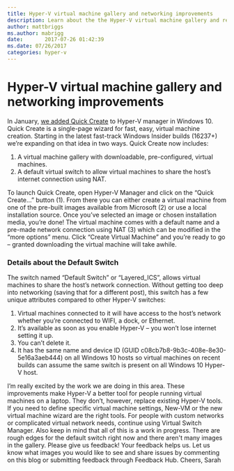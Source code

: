 ```yaml
---
title: Hyper-V virtual machine gallery and networking improvements
description: Learn about the the Hyper-V virtual machine gallery and related networking improvements.
author: mattbriggs
ms.author: mabrigg
date:       2017-07-26 01:42:39
ms.date: 07/26/2017
categories: hyper-v
---
```

# Hyper-V virtual machine gallery and networking improvements

In January, [we added Quick Create](https://blogs.technet.microsoft.com/virtualization/2017/01/10/cool-new-things-for-hyper-v-on-desktop/ "Quick Create") to Hyper-V manager in Windows 10. Quick Create is a single-page wizard for fast, easy, virtual machine creation. Starting in the latest fast-track Windows Insider builds (16237+) we’re expanding on that idea in two ways. Quick Create now includes: 

  1. A virtual machine gallery with downloadable, pre-configured, virtual machines.
  2. A default virtual switch to allow virtual machines to share the host’s internet connection using NAT.

<!--[![image](https://msdnshared.blob.core.windows.net/media/2017/07/image_thumb118.png)](https://msdnshared.blob.core.windows.net/media/2017/07/image139.png)--> To launch Quick Create, open Hyper-V Manager and click on the “Quick Create…” button (1). From there you can either create a virtual machine from one of the pre-built images available from Microsoft (2) or use a local installation source. Once you’ve selected an image or chosen installation media, you’re done! The virtual machine comes with a default name and a pre-made network connection using NAT (3) which can be modified in the “more options” menu. Click “Create Virtual Machine” and you’re ready to go – granted downloading the virtual machine will take awhile. 

### Details about the Default Switch

The switch named “Default Switch” or “Layered_ICS”, allows virtual machines to share the host’s network connection. Without getting too deep into networking (saving that for a different post), this switch has a few unique attributes compared to other Hyper-V switches: 

  1. Virtual machines connected to it will have access to the host’s network whether you’re connected to WIFI, a dock, or Ethernet.
  2. It’s available as soon as you enable Hyper-V – you won’t lose internet setting it up.
  3. You can’t delete it.
  4. It has the same name and device ID (GUID c08cb7b8-9b3c-408e-8e30-5e16a3aeb444) on all Windows 10 hosts so virtual machines on recent builds can assume the same switch is present on all Windows 10 Hyper-V host.

I’m really excited by the work we are doing in this area. These improvements make Hyper-V a better tool for people running virtual machines on a laptop. They don’t, however, replace existing Hyper-V tools. If you need to define specific virtual machine settings, New-VM or the new virtual machine wizard are the right tools. For people with custom networks or complicated virtual network needs, continue using Virtual Switch Manager. Also keep in mind that all of this is a work in progress. There are rough edges for the default switch right now and there aren't many images in the gallery. Please give us feedback! Your feedback helps us. Let us know what images you would like to see and share issues by commenting on this blog or submitting feedback through Feedback Hub. Cheers, Sarah
